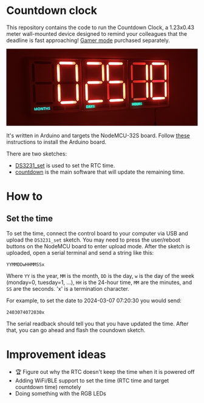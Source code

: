 Countdown clock
===============

This repository contains the code to run the Countdown Clock, a 1.23x0.43 meter wall-mounted device designed to remind your colleagues that the deadline is fast approaching! [Gamer mode](media/gamer_mode.mp4) purchased separately.

![Picture of the Countdown Clock in a dark room](media/clock.jpg)

It's written in Arduino and targets the NodeMCU-32S board.
Follow [these](https://randomnerdtutorials.com/installing-the-esp32-board-in-arduino-ide-windows-instructions/) instructions to install the Arduino board.

There are two sketches: 
- [DS3231_set](https://github.com/jdiez17/countdown_clock/tree/main/sketches/DS3231_set) is used to set the RTC time.
- [countdown](https://github.com/jdiez17/countdown_clock/tree/main/sketches/countdown) is the main software that will update the remaining time.

How to
======

Set the time
------------

To set the time, connect the control board to your computer via USB and upload the `DS3231_set` sketch.
You may need to press the user/reboot buttons on the NodeMCU board to enter upload mode.
After the sketch is uploaded, open a serial terminal and send a string like this:

    YYMMDDwHHMMSSx

Where `YY` is the year, `MM` is the month, `DD` is the day, `w` is the day of the week (monday=0, tuesday=1, ...), `HH` is the 24-hour time, `MM` are the minutes, and `SS` are the seconds. 'x' is a termination character.

For example, to set the date to 2024-03-07 07:20:30 you would send:

    2403074072030x

The serial readback should tell you that you have updated the time.
After that, you can go ahead and flash the coundown sketch.

Improvement ideas
=================

- 🏆 Figure out why the RTC doesn't keep the time when it is powered off
- Adding WiFi/BLE support to set the time (RTC time and target countdown time) remotely
- Doing something with the RGB LEDs

